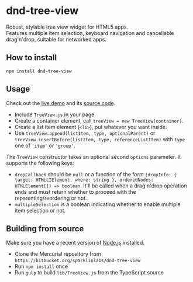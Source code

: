 # dnd-tree-view

Robust, stylable tree view widget for HTML5 apps.  
Features multiple item selection, keyboard navigation and cancellable drag'n'drop, suitable for networked apps.

## How to install

```
npm install dnd-tree-view
```

## Usage

Check out the [live demo](http://sparklinlabs.bitbucket.org/dnd-tree-view/doc/demo/) and its [source code](https://bitbucket.org/sparklinlabs/dnd-tree-view/src/tip/src/demo/).

 * Include ``TreeView.js`` in your page.
 * Create a container element, call ``treeView = new TreeView(container)``.
 * Create a list item element (``<li>``), put whatever you want inside.
 * Use ``treeView.append(listItem, type, optionalParent)`` or ``treeView.insertBefore(listItem, type, referenceListItem)`` with ``type`` one of ``'item'`` or ``'group'``.

The `TreeView` constructor takes an optional second `options` parameter. It supports the following keys:

 * `dropCallback` should be `null` or a function of the form `(dropInfo: { target: HTMLLIElement, where: string }, orderedNodes: HTMLElement[]) => boolean`. It'll be called when a drag'n'drop operation ends and must return whether to proceed with the reparenting/reordering or not.
 * `multipleSelection` is a boolean indicating whether to enable multiple item selection or not.

## Building from source

Make sure you have a recent version of [Node.js](http://nodejs.org/) installed.

 * Clone the Mercurial repository from ``https://bitbucket.org/sparklinlabs/dnd-tree-view``
 * Run ``npm install`` once
 * Run ``gulp`` to build ``lib/TreeView.js`` from the TypeScript source
